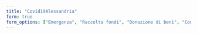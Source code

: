 ```yaml
---
title: "Covid19Alessandria"
form: true
form_options: ["Emergenza", "Raccolta fondi", "Donazione di beni", "Consegne alimentari", "Altri tipi di consegne", "Attività aperte", "Riparazioni in casa", "Sostegno lavoro e imprese", "Sostegno famiglie", "Didattica a distanza", "Intrattenimenti per bambini", "Iniziative culturali", "Trasporti privati", "Numeri utili", "Altro"]
---
```

